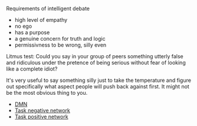 Requirements of intelligent debate

- high level of empathy
- no ego
- has a purpose
- a genuine concern for truth and logic
- permissivness to be wrong, silly even

Litmus test: Could you say in your group of peers something utterly false and
ridiculous under the pretence of being serious without fear of looking like a
complete idiot?

It's very useful to say something silly just to take the temperature and figure
out specifically what aspect people will push back against first. It might not
be the most obvious thing to you.

- [DMN](https://en.wikipedia.org/wiki/Default_mode_network)
- [Task negative network](https://en.wikipedia.org/wiki/Task-negative)
- [Task positive network](https://en.wikipedia.org/wiki/Task-positive_network)
